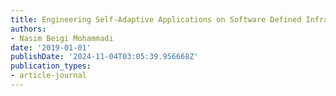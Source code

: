 ```yaml
---
title: Engineering Self-Adaptive Applications on Software Defined Infrastructure
authors:
- Nasim Beigi Mohammadi
date: '2019-01-01'
publishDate: '2024-11-04T03:05:39.956668Z'
publication_types:
- article-journal
---
```

